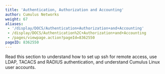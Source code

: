 ```yaml
---
title: 'Authentication, Authorization and Accounting'
author: Cumulus Networks
weight: 67
aliases:
 - '/display/DOCS/Authentication+Authorization+and+Accounting'
 - /display/DOCS/Authentication%2C+Authorization+and+Accounting
 - /pages/viewpage.action?pageId=8362550
pageID: 8362550
---
```

Read this section to understand how to set up ssh for remote access, use LDAP, TACACS and RADIUS authentication, and understand Cumulus Linux user accounts.
